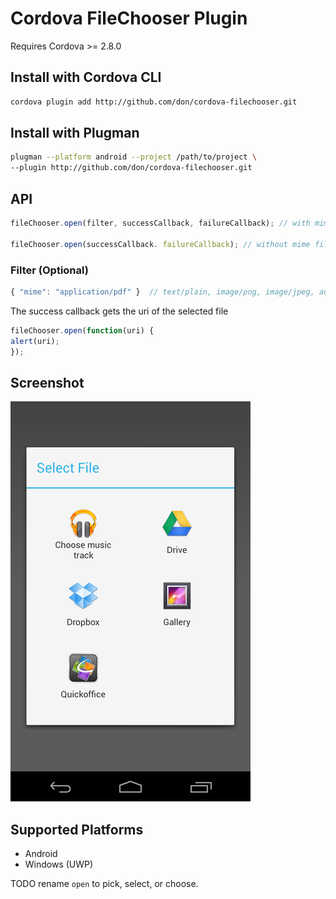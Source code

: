 # Cordova FileChooser Plugin

Requires Cordova >= 2.8.0

## Install with Cordova CLI

```bash
cordova plugin add http://github.com/don/cordova-filechooser.git
```

## Install with Plugman

```bash
plugman --platform android --project /path/to/project \
--plugin http://github.com/don/cordova-filechooser.git
```

## API

```javascript
fileChooser.open(filter, successCallback, failureCallback); // with mime filter

fileChooser.open(successCallback. failureCallback); // without mime filter
```

### Filter (Optional)

```javascript
{ "mime": "application/pdf" }  // text/plain, image/png, image/jpeg, audio/wav etc
```

The success callback gets the uri of the selected file

```javascript
fileChooser.open(function(uri) {
alert(uri);
});
```

## Screenshot

![Screenshot](filechooser.png "Screenshot")

## Supported Platforms

- Android
- Windows (UWP)

TODO rename `open` to pick, select, or choose.
